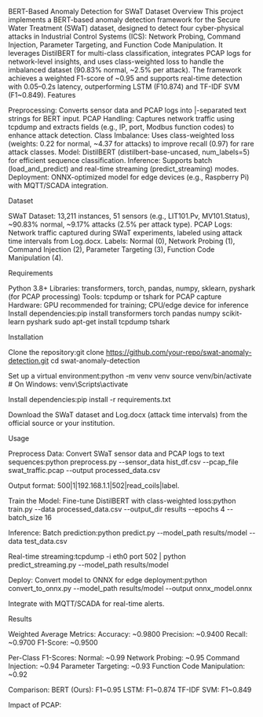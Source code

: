 BERT-Based Anomaly Detection for SWaT Dataset
Overview
This project implements a BERT-based anomaly detection framework for the Secure Water Treatment (SWaT) dataset, designed to detect four cyber-physical attacks in Industrial Control Systems (ICS): Network Probing, Command Injection, Parameter Targeting, and Function Code Manipulation. It leverages DistilBERT for multi-class classification, integrates PCAP logs for network-level insights, and uses class-weighted loss to handle the imbalanced dataset (90.83% normal, ~2.5% per attack). The framework achieves a weighted F1-score of ~0.95 and supports real-time detection with 0.05–0.2s latency, outperforming LSTM (F10.874) and TF-IDF SVM (F1~0.849).
Features

Preprocessing: Converts sensor data and PCAP logs into |-separated text strings for BERT input.
PCAP Handling: Captures network traffic using tcpdump and extracts fields (e.g., IP, port, Modbus function codes) to enhance attack detection.
Class Imbalance: Uses class-weighted loss (weights: 0.22 for normal, ~4.37 for attacks) to improve recall (0.97) for rare attack classes.
Model: DistilBERT (distilbert-base-uncased, num_labels=5) for efficient sequence classification.
Inference: Supports batch (load_and_predict) and real-time streaming (predict_streaming) modes.
Deployment: ONNX-optimized model for edge devices (e.g., Raspberry Pi) with MQTT/SCADA integration.

Dataset

SWaT Dataset: 13,211 instances, 51 sensors (e.g., LIT101.Pv, MV101.Status), ~90.83% normal, ~9.17% attacks (2.5% per attack type).
PCAP Logs: Network traffic captured during SWaT experiments, labeled using attack time intervals from Log.docx.
Labels: Normal (0), Network Probing (1), Command Injection (2), Parameter Targeting (3), Function Code Manipulation (4).

Requirements

Python 3.8+
Libraries: transformers, torch, pandas, numpy, sklearn, pyshark (for PCAP processing)
Tools: tcpdump or tshark for PCAP capture
Hardware: GPU recommended for training; CPU/edge device for inference
Install dependencies:pip install transformers torch pandas numpy scikit-learn pyshark
sudo apt-get install tcpdump tshark



Installation

Clone the repository:git clone https://github.com/your-repo/swat-anomaly-detection.git
cd swat-anomaly-detection


Set up a virtual environment:python -m venv venv
source venv/bin/activate  # On Windows: venv\Scripts\activate


Install dependencies:pip install -r requirements.txt


Download the SWaT dataset and Log.docx (attack time intervals) from the official source or your institution.

Usage

Preprocess Data:
Convert SWaT sensor data and PCAP logs to text sequences:python preprocess.py --sensor_data hist_df.csv --pcap_file swat_traffic.pcap --output processed_data.csv


Output format: 500|1|192.168.1.1|502|read_coils|label.


Train the Model:
Fine-tune DistilBERT with class-weighted loss:python train.py --data processed_data.csv --output_dir results --epochs 4 --batch_size 16




Inference:
Batch prediction:python predict.py --model_path results/model --data test_data.csv


Real-time streaming:tcpdump -i eth0 port 502 | python predict_streaming.py --model_path results/model




Deploy:
Convert model to ONNX for edge deployment:python convert_to_onnx.py --model_path results/model --output onnx_model.onnx


Integrate with MQTT/SCADA for real-time alerts.



Results

Weighted Average Metrics:
Accuracy: ~0.9800
Precision: ~0.9400
Recall: ~0.9700
F1-Score: ~0.9500


Per-Class F1-Scores:
Normal: ~0.99
Network Probing: ~0.95
Command Injection: ~0.94
Parameter Targeting: ~0.93
Function Code Manipulation: ~0.92


Comparison:
BERT (Ours): F1~0.95
LSTM: F1~0.874
TF-IDF SVM: F1~0.849


Impact of PCAP:
